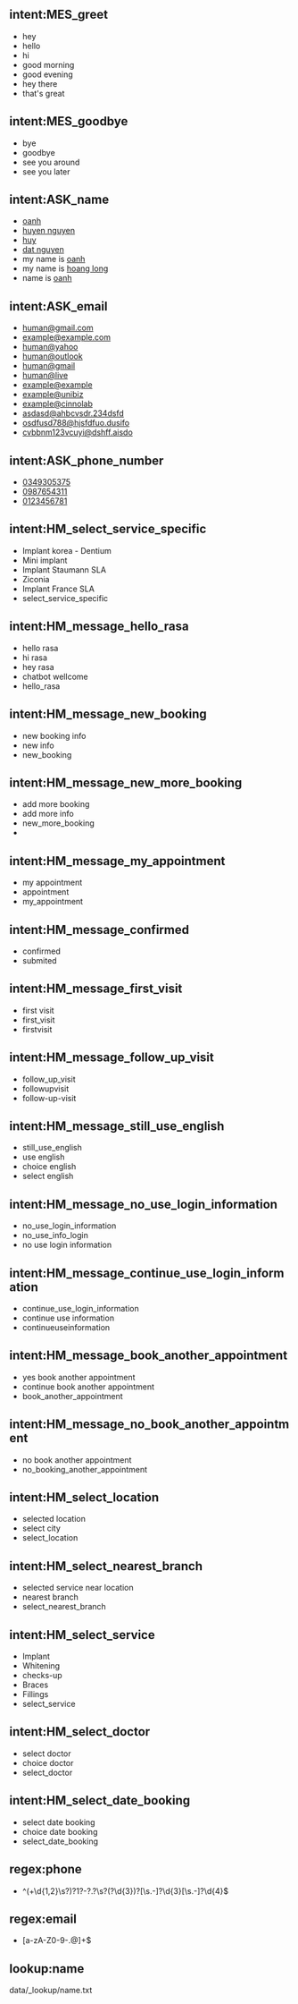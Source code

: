 ## intent:MES_greet
- hey
- hello
- hi
- good morning
- good evening
- hey there
- that's great

## intent:MES_goodbye
- bye
- goodbye
- see you around
- see you later

## intent:ASK_name
- [oanh](name)
- [huyen nguyen](name)
- [huy](name)
- [dat nguyen](name)
- my name is [oanh](name)
- my name is [hoang long](name)
- name is [oanh](name)

## intent:ASK_email
- [human@gmail.com](email)
- [example@example.com](email)
- [human@yahoo](email)
- [human@outlook](email)
- [human@gmail](email)
- [human@live](email)
- [example@example](email) 
- [example@unibiz](email)
- [example@cinnolab](email)
- [asdasd@ahbcvsdr.234dsfd](email)
- [osdfusd788@hjsfdfuo.dusifo](email)
- [cvbbnm123vcuyi@dshff.aisdo](email)
    
## intent:ASK_phone_number
- [0349305375](phone)
- [0987654311](phone)
- [0123456781](phone)

## intent:HM_select_service_specific
- Implant korea - Dentium
- Mini implant
- Implant Staumann SLA
- Ziconia
- Implant France SLA
- select_service_specific
 
## intent:HM_message_hello_rasa
- hello rasa
- hi rasa
- hey rasa
- chatbot wellcome
- hello_rasa

## intent:HM_message_new_booking
- new booking info
- new info
- new_booking

## intent:HM_message_new_more_booking
- add more booking
- add more info
- new_more_booking
- 
## intent:HM_message_my_appointment
- my appointment
- appointment
- my_appointment

## intent:HM_message_confirmed
- confirmed 
- submited

## intent:HM_message_first_visit
- first visit
- first_visit
- firstvisit

## intent:HM_message_follow_up_visit
- follow_up_visit
- followupvisit
- follow-up-visit

## intent:HM_message_still_use_english
- still_use_english
- use english
- choice english
- select english

## intent:HM_message_no_use_login_information
- no_use_login_information
- no_use_info_login
- no use login information

## intent:HM_message_continue_use_login_information
- continue_use_login_information
- continue use information
- continueuseinformation

## intent:HM_message_book_another_appointment
- yes book another appointment
- continue book another appointment
- book_another_appointment

## intent:HM_message_no_book_another_appointment
- no book another appointment
- no_booking_another_appointment

## intent:HM_select_location
- selected location
- select city
- select_location
 
## intent:HM_select_nearest_branch
- selected service near location
- nearest branch
- select_nearest_branch

## intent:HM_select_service
- Implant
- Whitening
- checks-up
- Braces
- Fillings
- select_service

## intent:HM_select_doctor
- select doctor
- choice doctor
- select_doctor

## intent:HM_select_date_booking
- select date booking
- choice date booking
- select_date_booking

## regex:phone
- ^(\+\d{1,2}\s?)?1?\-?\.?\s?\(?\d{3}\)?[\s.-]?\d{3}[\s.-]?\d{4}$

## regex:email
- [a-zA-Z0-9-.@]+$

## lookup:name
data/_lookup/name.txt

